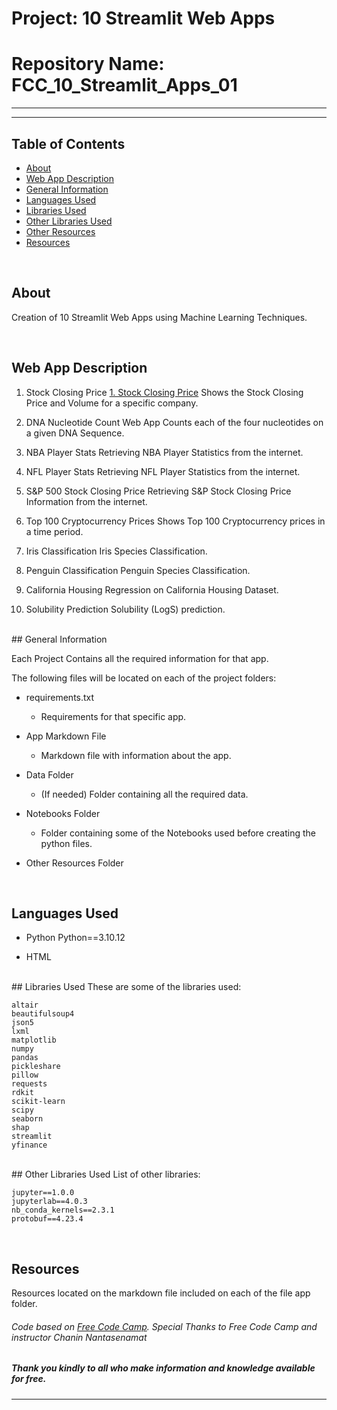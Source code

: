 # Project: 10 Streamlit Web Apps

# Repository Name: FCC_10_Streamlit_Apps_01



<hr>

***


## Table of Contents

* [About](#about)
* [Web App Description](#webb-app-description)
* [General Information](#general-information)
* [Languages Used](#languages-used)
* [Libraries Used](#libraries-used)
* [Other Libraries Used](#other-libraries-used)
* [Other Resources](#other-resources)
* [Resources](#resources)


<br>

## About

Creation of 10 Streamlit Web Apps using Machine Learning Techniques.

<br>

## Web App Description

1. Stock Closing Price
[1. Stock Closing Price](https://fcc-10strmltapps-app003-001.streamlit.app/)
    Shows the Stock Closing Price and Volume for a specific company.

3. DNA Nucleotide Count Web App
    Counts each of the four nucleotides on a given DNA Sequence.

4.  NBA Player Stats
    Retrieving NBA Player Statistics from the internet.

5. NFL Player Stats
    Retrieving NFL Player Statistics from the internet.

6. S&P 500 Stock Closing Price
    Retrieving S&P Stock Closing Price Information from the internet.

7. Top 100 Cryptocurrency Prices
    Shows Top 100 Cryptocurrency prices in a time period.

8. Iris Classification
    Iris Species Classification.

9. Penguin Classification
    Penguin Species Classification.

10. California Housing
    Regression on California Housing Dataset.

11. Solubility Prediction
    Solubility (LogS) prediction.

<br>
## General Information

Each Project Contains all the required information for that app.

The following files will be located on each of the project folders:

- requirements.txt
    - Requirements for that specific app.

- App Markdown File
    - Markdown file with information about the app.

- Data Folder
    - (If needed) Folder containing all the required data.

- Notebooks Folder
    - Folder containing some of the Notebooks used before creating the python files.

- Other Resources Folder

<br>

## Languages Used
* Python
    Python==3.10.12

* HTML

<br>
## Libraries Used
These are some of the libraries used:

    altair
    beautifulsoup4
    json5
    lxml
    matplotlib
    numpy
    pandas
    pickleshare
    pillow
    requests
    rdkit
    scikit-learn
    scipy
    seaborn
    shap
    streamlit
    yfinance

<br>
## Other Libraries Used
List of other libraries:

    jupyter==1.0.0
    jupyterlab==4.0.3
    nb_conda_kernels==2.3.1
    protobuf==4.23.4

<br>

## Resources
Resources located on the markdown file included on each of the file app folder.

###### *Code based on [Free Code Camp](https://www.freecodecamp.org/). Special Thanks to Free Code Camp and instructor Chanin Nantasenamat*

##### Thank you kindly to all who make information and knowledge available for free.

----

